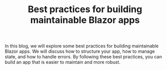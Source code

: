 ﻿---
title: Best practices for building maintainable Blazor apps
description: Best practices for building and maintaining Blazor applications
permalink: /blog/blazor-best-practises-part-one
canonical: /blog/blazor-best-practises-part-one
image-url: /img/blog/2022-09-22/img.png
image-text: image text
author-name: James Amattey
author-image: james
posted-on: September 22nd, 2022
read-time: 6 min
---

In this blog, we will explore some best practices for building maintainable Blazor apps. We will discuss how to structure your app, how to manage state, and how to handle errors.
By following these best practices, you can build an app that is easier to maintain and more robust.

